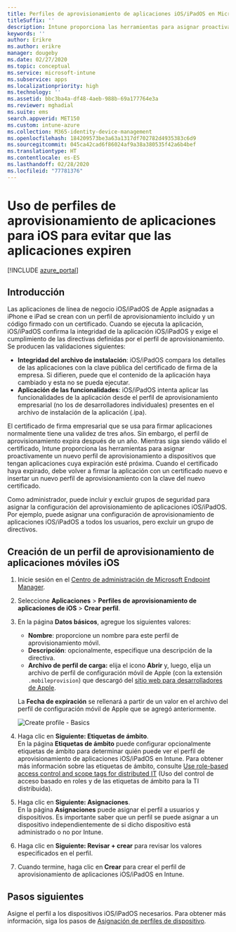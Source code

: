 ```yaml
---
title: Perfiles de aprovisionamiento de aplicaciones iOS/iPadOS en Microsoft Intune
titleSuffix: ''
description: Intune proporciona las herramientas para asignar proactivamente un nuevo perfil de aprovisionamiento a dispositivos que tengan aplicaciones cuya expiración esté próxima.
keywords: ''
author: Erikre
ms.author: erikre
manager: dougeby
ms.date: 02/27/2020
ms.topic: conceptual
ms.service: microsoft-intune
ms.subservice: apps
ms.localizationpriority: high
ms.technology: ''
ms.assetid: bbc3ba4a-df48-4aeb-988b-69a177764e3a
ms.reviewer: mghadial
ms.suite: ems
search.appverid: MET150
ms.custom: intune-azure
ms.collection: M365-identity-device-management
ms.openlocfilehash: 184209573be3a63a1317df702782d4935383c6d9
ms.sourcegitcommit: 045ca42cad6f86024af9a38a380535f42a6b4bef
ms.translationtype: HT
ms.contentlocale: es-ES
ms.lasthandoff: 02/28/2020
ms.locfileid: "77781376"
---
```

# <a name="use-ios-app-provisioning-profiles-to-prevent-your-apps-from-expiring"></a>Uso de perfiles de aprovisionamiento de aplicaciones para iOS para evitar que las aplicaciones expiren

[!INCLUDE [azure_portal](../includes/azure_portal.md)]

## <a name="introduction"></a>Introducción

Las aplicaciones de línea de negocio iOS/iPadOS de Apple asignadas a iPhone e iPad se crean con un perfil de aprovisionamiento incluido y un código firmado con un certificado. Cuando se ejecuta la aplicación, iOS/iPadOS confirma la integridad de la aplicación iOS/iPadOS y exige el cumplimiento de las directivas definidas por el perfil de aprovisionamiento. Se producen las validaciones siguientes:

- **Integridad del archivo de instalación**: iOS/iPadOS compara los detalles de las aplicaciones con la clave pública del certificado de firma de la empresa. Si difieren, puede que el contenido de la aplicación haya cambiado y esta no se pueda ejecutar.
- **Aplicación de las funcionalidades**: iOS/iPadOS intenta aplicar las funcionalidades de la aplicación desde el perfil de aprovisionamiento empresarial (no los de desarrolladores individuales) presentes en el archivo de instalación de la aplicación (.ipa).


El certificado de firma empresarial que se usa para firmar aplicaciones normalmente tiene una validez de tres años. Sin embargo, el perfil de aprovisionamiento expira después de un año. Mientras siga siendo válido el certificado, Intune proporciona las herramientas para asignar proactivamente un nuevo perfil de aprovisionamiento a dispositivos que tengan aplicaciones cuya expiración esté próxima.
Cuando el certificado haya expirado, debe volver a firmar la aplicación con un certificado nuevo e insertar un nuevo perfil de aprovisionamiento con la clave del nuevo certificado.

Como administrador, puede incluir y excluir grupos de seguridad para asignar la configuración del aprovisionamiento de aplicaciones iOS/iPadOS. Por ejemplo, puede asignar una configuración de aprovisionamiento de aplicaciones iOS/iPadOS a todos los usuarios, pero excluir un grupo de directivos.

## <a name="how-to-create-an-ios-mobile-app-provisioning-profile"></a>Creación de un perfil de aprovisionamiento de aplicaciones móviles iOS

1. Inicie sesión en el [Centro de administración de Microsoft Endpoint Manager](https://go.microsoft.com/fwlink/?linkid=2109431).
2. Seleccione **Aplicaciones** > **Perfiles de aprovisionamiento de aplicaciones de iOS** > **Crear perfil**.
3. En la página **Datos básicos**, agregue los siguientes valores:
    - **Nombre**: proporcione un nombre para este perfil de aprovisionamiento móvil.
    - **Descripción**: opcionalmente, especifique una descripción de la directiva.
    - **Archivo de perfil de carga:** elija el icono **Abrir** y, luego, elija un archivo de perfil de configuración móvil de Apple (con la extensión `.mobileprovision`) que descargó del [sitio web para desarrolladores de Apple](https://developer.apple.com/).

   La **Fecha de expiración** se rellenará a partir de un valor en el archivo del perfil de configuración móvil de Apple que se agregó anteriormente.<br>

   <img alt="Create profile - Basics" src="~/apps/media/app-provisioning-profile-ios/app-provisioning-profile-ios-01.png">

4. Haga clic en **Siguiente: Etiquetas de ámbito**.<br>
   En la página **Etiquetas de ámbito** puede configurar opcionalmente etiquetas de ámbito para determinar quién puede ver el perfil de aprovisionamiento de aplicaciones iOS/iPadOS en Intune. Para obtener más información sobre las etiquetas de ámbito, consulte [Use role-based access control and scope tags for distributed IT](../fundamentals/scope-tags.md) (Uso del control de acceso basado en roles y de las etiquetas de ámbito para la TI distribuida).
5. Haga clic en **Siguiente: Asignaciones**.<br>
   En la página **Asignaciones** puede asignar el perfil a usuarios y dispositivos. Es importante saber que un perfil se puede asignar a un dispositivo independientemente de si dicho dispositivo está administrado o no por Intune.
6. Haga clic en **Siguiente: Revisar + crear** para revisar los valores especificados en el perfil.
7. Cuando termine, haga clic en **Crear** para crear el perfil de aprovisionamiento de aplicaciones iOS/iPadOS en Intune. 

## <a name="next-steps"></a>Pasos siguientes

Asigne el perfil a los dispositivos iOS/iPadOS necesarios. Para obtener más información, siga los pasos de [Asignación de perfiles de dispositivo](../device-profile-assign.md).

